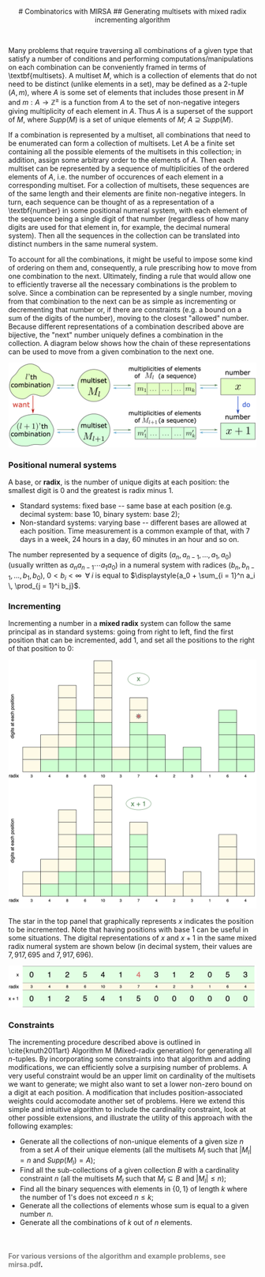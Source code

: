 
<p align="center">
# Combinatorics with MIRSA 
## Generating multisets with mixed radix incrementing algorithm
</p>

</br>

Many problems that require traversing all combinations of a given type that satisfy a number of conditions and performing computations/manipulations on each combination can be conveniently framed in terms of \textbf{multisets}. A multiset $M$, which is a collection of elements that do not need to be distinct (unlike elements in a set), may be defined as a $2$-tuple $(A, m)$, where $A$ is some set of elements that includes those present in $M$ and $m:A \to \mathbb{Z}^{\geqslant}$ is a function from $A$ to the set of non-negative integers giving multiplicity of each element in $A$. Thus $A$ is a superset of the support of $M$, where $Supp(M)$ is a set of unique elements of $M$; $A \supseteq Supp(M)$. 

If a combination is represented by a multiset, all combinations that need to be enumerated can form a collection of multisets. Let $A$ be a finite set containing all the possible elements of the multisets in this collection; in addition, assign some arbitrary order to the elements of $A$. Then each multiset can be represented by a sequence of multiplicities of the ordered elements of $A$, i.e. the number of occurences of each element in a corresponding multiset. For a collection of multisets, these sequences are of the same length and their elements are finite non-negative integers. In turn, each sequence can be thought of as a representation of a \textbf{number} in some positional numeral system, with each element of the sequence being a single digit of that number (regardless of how many digits are used for that element in, for example, the decimal numeral system). Then all the sequences in the collection can be translated into distinct numbers in the same numeral system.

To account for all the combinations, it might be useful to impose some kind of ordering on them and, consequently, a rule prescribing how to move from one combination to the next. Ultimately, finding a rule that would allow one to efficiently traverse all the necessary combinations is the problem to solve. Since a combination can be represented by a single number, moving from that combination to the next can be as simple as incrementing or decrementing that number or, if there are constraints (e.g. a bound on a sum of the digits of the number), moving to the closest "allowed" number. Because different representations of a combination described above are bijective, the "next" number uniquely defines a combination in the collection. A diagram below shows how the chain of these representations can be used to move from a given combination to the next one.

<p align="center">
<img src="suppl/diagram1a.png" alt="" width=700>
</p>

### Positional numeral systems

A base, or __radix__, is the number of unique digits at each position: the smallest digit is $0$ and the greatest is radix minus $1$. 

- Standard systems: fixed base -- same base at each position (e.g. decimal system: base 10, binary system: base 2);
- Non-standard systems: varying base -- different bases are allowed at each position. Time measurement is a common example of that, with 7 days in a week, 24 hours in a day, 60 minutes in an hour and so on. 

The number represented by a sequence of digits $(a_n, a_{n - 1}, \dotsc, a_1, a_0)$ (usually written as $a_n a_{n - 1} \dotsm a_1 a_0$) in a numeral system with radices $(b_n, b_{n - 1}, \dotsc, b_1, b_0)$, $0 < b_i < \infty \;\; \forall \; i$ is equal to $\displaystyle{a_0 + \sum_{i = 1}^n a_i \, \prod_{j = 1}^i b_j}$. 

### Incrementing

Incrementing a number in a __mixed radix__ system can follow the same principal as in standard systems: going from right to left, find the first position that can be incremented, add $1$, and set all the positions to the right of that position to $0$:

<p align="center">
<img src="suppl/incr2.png" alt="" width=650>
</p>

The star in the top panel that graphically represents $x$ indicates the position to be incremented. Note that having positions with base $1$ can be useful in some situations. The digital representations of $x$ and $x + 1$ in the same mixed radix numeral system are shown below (in decimal system, their values are $7,917,695$ and $7,917,696$).  

<p align="center">
<img src="suppl/incr3b.png" alt="" width=650>
</p>

### Constraints

The incrementing procedure described above is outlined in \cite{knuth2011art} Algorithm M (Mixed-radix generation) for generating all $n$-tuples. By incorporating some constraints into that algorithm and adding modifications, we can efficiently solve a surpising number of problems. A very useful constraint would be an upper limit on cardinality of the multisets we want to generate; we might also want to set a lower non-zero bound on a digit at each position. A modification that includes position-associated weights could accomodate another set of problems. Here we extend this simple and intuitive algorithm to include the cardinality constraint, look at other possible extensions, and illustrate the utility of this approach with the following examples: 

- Generate all the collections of non-unique elements of a given size $n$ from a set $A$ of their unique elements (all the multisets $M_l$ such that $|M_l| = n$ and $Supp(M_l) = A$);
- Find all the sub-collections of a given collection $B$ with a cardinality constraint $n$ (all the multisets $M_l$ such that $M_l \subseteq B$ and $|M_l| \leqslant n$);
- Find all the binary sequences with elements in $\{0, 1\}$ of length $k$ where the number of $1$'s does not exceed $n \leqslant k$; 
- Generate all the collections of elements whose sum is equal to a given number $n$.
- Generate all the combinations of $k$ out of $n$ elements.

</br>

#### <span style="color:gray">For various versions of the algorithm and example problems, see __mirsa.pdf__</span>. 



